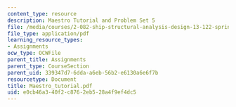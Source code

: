 ```yaml
---
content_type: resource
description: Maestro Tutorial and Problem Set 5
file: /media/courses/2-082-ship-structural-analysis-design-13-122-spring-2003/e0cb46a340f2c8762eb528a4f9ef4dc5_Maestro_tutorial.pdf
file_type: application/pdf
learning_resource_types:
- Assignments
ocw_type: OCWFile
parent_title: Assignments
parent_type: CourseSection
parent_uid: 339347d7-6dda-a6eb-56b2-e6130a6e6f7b
resourcetype: Document
title: Maestro_tutorial.pdf
uid: e0cb46a3-40f2-c876-2eb5-28a4f9ef4dc5
---
```

